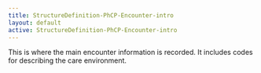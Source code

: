 ```yaml
---
title: StructureDefinition-PhCP-Encounter-intro
layout: default
active: StructureDefinition-PhCP-Encounter-intro
---
```


This is where the main encounter information is recorded. It includes codes for describing the care environment. 